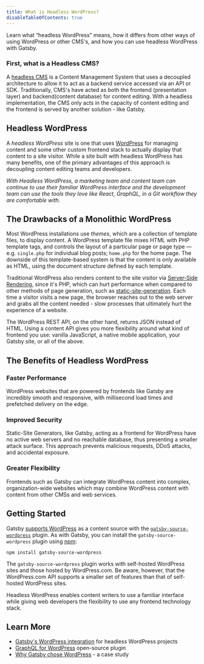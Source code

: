 ```yaml
---
title: What is Headless WordPress?
disableTableOfContents: true
---
```


Learn what <q>headless WordPress</q> means, how it differs from other ways of using WordPress or other CMS's, and how you can use headless WordPress with Gatsby.

### First, what is a Headless CMS?
A [headless CMS](https://gatsbyjs.com/docs/glossary/what-is-a-headless-cms) is a Content Management System that uses a decoupled architecture to allow it to act as a backend service accessed via an API or SDK. Traditionally, CMS's have acted as both the frontend (presentation layer) and backend(content database) for content editing. With a headless implementation, the CMS only acts in the capacity of content editing and the frontend is served by another solution - like Gatsby. 

## Headless WordPress

A _headless WordPress_ site is one that uses [WordPress](https://gatsbyjs.com/solutions/wordpress) for managing content and some other custom frontend stack to actually display that content to a site visitor. While a site built with headless WordPress has many benefits, one of the primary advantages of this approach is decoupling content editing teams and developers. 

*With Headless WordPress, a marketing team and content team can continue to use their familiar WordPress interface and the development team can use the tools they love like React, GraphQL, in a Git workflow they are comfortable with.* 

## The Drawbacks of a Monolithic WordPress

Most WordPress installations use _themes_, which are a collection of template files, to display content. A WordPress template file mixes HTML with PHP template tags, and controls the layout of a particular page or page type — e.g. `single.php` for individual blog posts; `home.php` for the home page. The downside of this template-based system is that the content is only available as HTML, using the document structure defined by each template. 

Traditional WordPress also renders content to the site visitor via [Server-Side Rendering](https://www.gatsbyjs.com/docs/glossary/server-side-rendering/), since it's PHP, which can hurt performance when compared to other methods of page generation, such as [static-site-generation](https://www.gatsbyjs.com/docs/glossary/static-site-generation/). Each time a visitor visits a new page, the browser reaches out to the web server and grabs all the content needed - slow processes that ultimately hurt the experience of a website. 

The WordPress REST API, on the other hand, returns JSON instead of HTML. Using a content API gives you more flexibility around what kind of frontend you use: vanilla JavaScript, a native mobile application, your Gatsby site, or all of the above.

## The Benefits of Headless WordPress

### Faster Performance
WordPress websites that are powered by frontends like Gatsby are incredibly smooth and responsive, with millisecond load times and prefetched delivery on the edge.

### Improved Security
Static-Site Generators, like Gatsby, acting as a frontend for WordPress have no active web servers and no reachable database, thus presenting a smaller attack surface. This approach prevents malicious requests, DDoS attacks, and accidental exposure.

### Greater Flexibility
Frontends such as Gatsby can integrate WordPress content into complex, organization-wide websites which may combine WordPress content with content from other CMSs and web services.

## Getting Started

Gatsby [supports WordPress](/docs/how-to/sourcing-data/sourcing-from-wordpress/) as a content source with the [`gatsby-source-wordpress`](/plugins/gatsby-source-wordpress/) plugin. As with Gatsby, you can install the `gatsby-source-wordpress` plugin using [npm](/docs/glossary/#npm):

```shell
npm install gatsby-source-wordpress
```

The `gatsby-source-wordpress` plugin works with self-hosted WordPress sites and those hosted by WordPress.com. Be aware, however, that the WordPress.com API supports a smaller set of features than that of self-hosted WordPress sites.

Headless WordPress enables content writers to use a familiar interface while giving web developers the flexibility to use any frontend technology stack.

## Learn More

- [Gatsby's WordPress integration](/plugins/gatsby-source-wordpress/) for headless WordPress projects
- [GraphQL for WordPress](https://www.wpgraphql.com/) open-source plugin
- [Why Gatsby chose WordPress](/blog/gatsby-blog-wordpress/) - a case study
